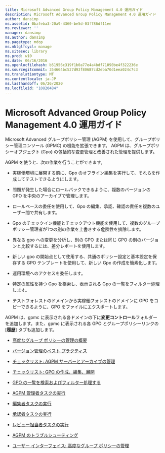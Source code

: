 ```yaml
---
title: Microsoft Advanced Group Policy Management 4.0 運用ガイド
description: Microsoft Advanced Group Policy Management 4.0 運用ガイド
author: dansimp
ms.assetid: 0bafeba3-20a9-4360-be5d-03f786df11ee
ms.reviewer: ''
manager: dansimp
ms.author: dansimp
ms.pagetype: mdop
ms.mktglfcycl: manage
ms.sitesec: library
ms.prod: w10
ms.date: 06/16/2016
ms.openlocfilehash: b51956c319f1b0a77e4a4bdf71090be4f322236e
ms.sourcegitcommit: 354664bc527d93f80687cd2eba70d1eea024c7c3
ms.translationtype: MT
ms.contentlocale: ja-JP
ms.lasthandoff: 06/26/2020
ms.locfileid: "10820484"
---
```

# Microsoft Advanced Group Policy Management 4.0 運用ガイド


Microsoft Advanced グループポリシー管理 (AGPM) を使用して、グループポリシー管理コンソール (GPMC) の機能を拡張できます。 AGPM は、グループポリシーオブジェクト (Gpo) の包括的な変更管理と改善された管理を提供します。

AGPM を使うと、次の作業を行うことができます。

-   実稼働環境に展開する前に、Gpo のオフライン編集を実行して、それらを作成してテストできるようにします。

-   問題が発生した場合にロールバックできるように、複数のバージョンの GPO を中央のアーカイブで管理します。

-   ロールベースの委任を使用して、Gpo の編集、承認、確認の責任を複数のユーザー間で共有します。

-   Gpo のチェックイン機能とチェックアウト機能を使用して、複数のグループポリシー管理者が1つの別の作業を上書きする危険性を排除します。

-   異なる gpo への変更を分析し、別の GPO または同じ GPO の別のバージョンと比較するには、差分レポートを使用します。

-   新しい gpo の開始点として使用する、共通のポリシー設定と基本設定を保存する GPO テンプレートを使用して、新しい Gpo の作成を簡素化します。

-   運用環境へのアクセスを委任します。

-   特定の属性を持つ Gpo を検索し、表示される Gpo の一覧をフィルター処理します。

-   テストフォレストのドメインから実稼働フォレストのドメインに GPO をコピーできるように、GPO をファイルにエクスポートします。

AGPM は、gpmc に表示される各ドメインの下に**変更コントロール**フォルダーを追加します。また、gpmc に表示される各 GPO とグループポリシーリンクの [**履歴**] タブも追加します。

-   [高度なグループ ポリシーの管理の概要](overview-of-advanced-group-policy-management-agpm40.md)

-   [バージョン管理のベスト プラクティス](best-practices-for-version-control-agpm40.md)

-   [チェックリスト: AGPM サーバーとアーカイブの管理](checklist-administer-the-agpm-server-and-archive-agpm40.md)

-   [チェックリスト: GPO の作成、編集、展開](checklist-create-edit-and-deploy-a-gpo-agpm40.md)

-   [GPO の一覧を検索およびフィルター処理する](search-and-filter-the-list-of-gpos.md)

-   [AGPM 管理者タスクの実行](performing-agpm-administrator-tasks-agpm40.md)

-   [編集者タスクの実行](performing-editor-tasks-agpm40.md)

-   [承認者タスクの実行](performing-approver-tasks-agpm40.md)

-   [レビュー担当者タスクの実行](performing-reviewer-tasks-agpm40.md)

-   [AGPM のトラブルシューティング](troubleshooting-agpm-agpm40.md)

-   [ユーザー インターフェイス: 高度なグループ ポリシーの管理](user-interface-advanced-group-policy-management-agpm40.md)

 

 





